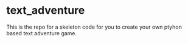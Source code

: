 # text_adventure
This is the repo for a skeleton code for you to create your own ptyhon based text adventure game. 
